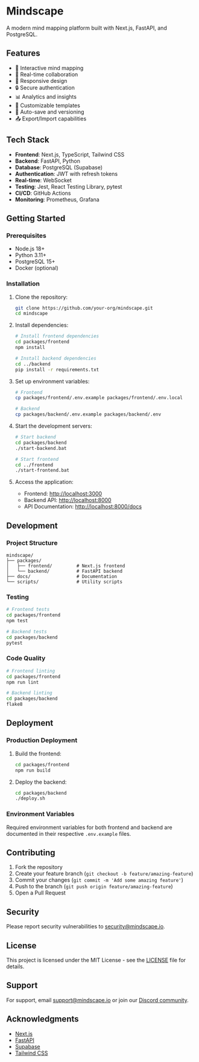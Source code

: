 # Mindscape

A modern mind mapping platform built with Next.js, FastAPI, and PostgreSQL.

## Features

- 🧠 Interactive mind mapping
- 👥 Real-time collaboration
- 📱 Responsive design
- 🔒 Secure authentication
- 📊 Analytics and insights
- 🎨 Customizable templates
- 🔄 Auto-save and versioning
- 📤 Export/Import capabilities

## Tech Stack

- **Frontend**: Next.js, TypeScript, Tailwind CSS
- **Backend**: FastAPI, Python
- **Database**: PostgreSQL (Supabase)
- **Authentication**: JWT with refresh tokens
- **Real-time**: WebSocket
- **Testing**: Jest, React Testing Library, pytest
- **CI/CD**: GitHub Actions
- **Monitoring**: Prometheus, Grafana

## Getting Started

### Prerequisites

- Node.js 18+
- Python 3.11+
- PostgreSQL 15+
- Docker (optional)

### Installation

1. Clone the repository:
   ```bash
   git clone https://github.com/your-org/mindscape.git
   cd mindscape
   ```

2. Install dependencies:
   ```bash
   # Install frontend dependencies
   cd packages/frontend
   npm install

   # Install backend dependencies
   cd ../backend
   pip install -r requirements.txt
   ```

3. Set up environment variables:
   ```bash
   # Frontend
   cp packages/frontend/.env.example packages/frontend/.env.local

   # Backend
   cp packages/backend/.env.example packages/backend/.env
   ```

4. Start the development servers:
   ```bash
   # Start backend
   cd packages/backend
   ./start-backend.bat

   # Start frontend
   cd ../frontend
   ./start-frontend.bat
   ```

5. Access the application:
   - Frontend: [http://localhost:3000](http://localhost:3000)
   - Backend API: [http://localhost:8000](http://localhost:8000)
   - API Documentation: [http://localhost:8000/docs](http://localhost:8000/docs)

## Development

### Project Structure

```
mindscape/
├── packages/
│   ├── frontend/         # Next.js frontend
│   └── backend/          # FastAPI backend
├── docs/                 # Documentation
└── scripts/              # Utility scripts
```

### Testing

```bash
# Frontend tests
cd packages/frontend
npm test

# Backend tests
cd packages/backend
pytest
```

### Code Quality

```bash
# Frontend linting
cd packages/frontend
npm run lint

# Backend linting
cd packages/backend
flake8
```

## Deployment

### Production Deployment

1. Build the frontend:
   ```bash
   cd packages/frontend
   npm run build
   ```

2. Deploy the backend:
   ```bash
   cd packages/backend
   ./deploy.sh
   ```

### Environment Variables

Required environment variables for both frontend and backend are documented in their respective `.env.example` files.

## Contributing

1. Fork the repository
2. Create your feature branch (`git checkout -b feature/amazing-feature`)
3. Commit your changes (`git commit -m 'Add some amazing feature'`)
4. Push to the branch (`git push origin feature/amazing-feature`)
5. Open a Pull Request

## Security

Please report security vulnerabilities to security@mindscape.io.

## License

This project is licensed under the MIT License - see the [LICENSE](LICENSE) file for details.

## Support

For support, email support@mindscape.io or join our [Discord community](https://discord.gg/mindscape).

## Acknowledgments

- [Next.js](https://nextjs.org/)
- [FastAPI](https://fastapi.tiangolo.com/)
- [Supabase](https://supabase.com/)
- [Tailwind CSS](https://tailwindcss.com/) 
